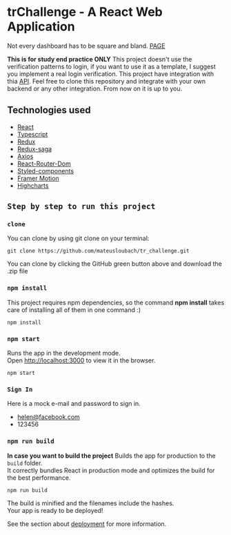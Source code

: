 # trChallenge - A React Web Application

Not every dashboard has to be square and bland.
[PAGE](https://tr-challenge.vercel.app/)

<!-- The application was also created with responsiveness in mind.(space, space)
![GIFmobile](https://66.media.tumblr.com/d779752ccf40fcad7f8bb1a9b1b6c36e/tumblr_pv91snm0GG1s9a9yjo1_400.gif) -->

**This is for study end practice ONLY** This project doesn't use the verification patterns to login, if you want to use it as a template, I suggest you implement a real login verification. This project have integration with thia [API](https://github.com/tractian/fake-api). Feel free to clone this repository and integrate with your own backend or any other integration. From now on it is up to you.

## Technologies used
 - [React](https://reactjs.org/) 
 - [Typescript](https://www.typescriptlang.org/)
 - [Redux](https://redux.js.org/)
 - [Redux-saga](https://redux-saga.js.org/)
 - [Axios](https://github.com/axios/axios)
 - [React-Router-Dom](https://reactrouter.com/web/guides/quick-start)
 - [Styled-components](https://styled-components.com/)
 - [Framer Motion](https://www.framer.com/motion/)
 - [Highcharts](https://www.highcharts.com/) 

## `Step by step to run this project`

### `clone`
You can clone by using git clone on your terminal:

    git clone https://github.com/mateusloubach/tr_challenge.git

You can clone by clicking the GitHub green button above and download the .zip file

### `npm install`
This project requires npm dependencies, so the command **npm install** takes care of installing all of them in one command :)

    npm install


### `npm start`
Runs the app in the development mode.\
Open [http://localhost:3000](http://localhost:3000) to view it in the browser.

    npm start


### `Sign In`
Here is a mock e-mail and password to sign in.
- helen@facebook.com
- 123456

### `npm run build`
**In case you want to build the project**
Builds the app for production to the `build` folder.\
It correctly bundles React in production mode and optimizes the build for the best performance.

    npm run build

The build is minified and the filenames include the hashes.\
Your app is ready to be deployed!

See the section about [deployment](https://facebook.github.io/create-react-app/docs/deployment) for more information.

